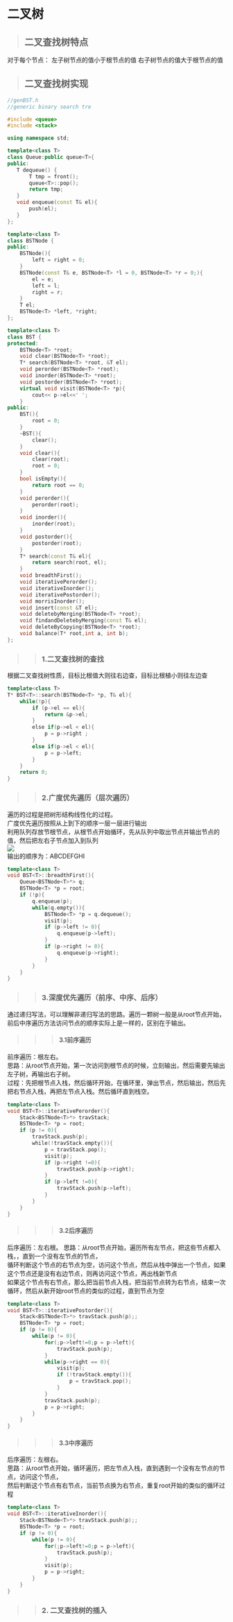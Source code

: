# 二叉树
> ## 二叉查找树特点
对于每个节点：
左子树节点的值小于根节点的值
右子树节点的值大于根节点的值
> ## 二叉查找树实现
```c++
//genBST.h
//generic binary search tre

#include <queue>
#include <stack>

using namespace std;

template<class T>
class Queue:public queue<T>{
public:
   T dequeue() {
       T tmp = front();
       queue<T>::pop();
       return tmp;
   }
   void enqueue(const T& el){
       push(el);
   }
};

template<class T>
class BSTNode {
public:
    BSTNode(){
        left = right = 0;
    }
    BSTNode(const T& e, BSTNode<T> *l = 0, BSTNode<T> *r = 0;){
        el = e;
        left = l;
        right = r;
    }
    T el;
    BSTNode<T> *left, *right;
};

template<class T>
class BST {
protected:
    BSTNode<T> *root;
    void clear(BSTNode<T> *root);
    T* search(BSTNode<T> *root, &T el);
    void perorder(BSTNode<T> *root);
    void inorder(BSTNode<T> *root);
    void postorder(BSTNode<T> *root);
    virtual void visit(BSTNode<T> *p){
        cout<< p->el<<' ';
    }
public:
    BST(){
        root = 0;
    }
    ~BST(){
        clear();
    }
    void clear(){
        clear(root);
        root = 0;
    }
    bool isEmpty(){
        return root == 0;
    }
    void perorder(){
        perorder(root);
    }
    void inorder(){
        inorder(root);
    }
    void postorder(){
        postorder(root);
    }
    T* search(const T& el){
        return search(root, el);
    }
    void breadthFirst();
    void iterativePerorder();
    void iterativeInorder();
    void iterativePostorder();
    void morrisInorder();
    void insert(const &T el);
    void deletebyMerging(BSTNode<T> *root);
    void findandDeletebyMerging(const T& el);
    void deleteByCopying(BSTNode<T> *root);
    void balance(T* root,int a, int b);
};
```
>> ### 1.二叉查找树的查找
根据二叉查找树性质，目标比根值大则往右边查，目标比根植小则往左边查
```c++
template<class T>
T* BST<T>::search(BSTNode<T> *p, T& el){
    while(!p){
        if (p->el == el){
            return &p->el;
        }
        else if(p->el < el){
            p = p->right ;
        }
        else if(p->el < el){
            p = p->left;
        }
    }
    return 0;
}
```

>> ### 2.广度优先遍历（层次遍历）
遍历的过程是把树形结构线性化的过程。<br>
广度优先遍历按照从上到下的顺序一层一层进行输出<br>
利用队列存放节根节点，从根节点开始循环，先从队列中取出节点并输出节点的值，然后把左右子节点加入到队列<br>
![][1]<br>
输出的顺序为：ABCDEFGHI
```c++
template<class T>
void BST<T>::breadthFirst(){
    Queue<BSTNode<T>*> q;
    BSTNode<T> *p = root;
    if (!p){
        q.enqueue(p);
        while(q.empty()){
            BSTNode<T> *p = q.dequeue();
            visit(p);
            if (p->left != 0){
                q.enqueue(p->left);
            }
            if (p->right != 0){
                q.enqueue(p->right);
            }
        }
    }
}
```
>> ### 3.深度优先遍历（前序、中序、后序）
通过递归写法，可以理解非递归写法的思路。遍历一颗树一般是从root节点开始，前后中序遍历方法访问节点的顺序实际上是一样的，区别在于输出。
>>> #### 3.1前序遍历
前序遍历：根左右。<br>
思路：从root节点开始，第一次访问到根节点的时候，立刻输出，然后需要先输出左子树，再输出右子树。<br>
过程：先把根节点入栈，然后循环开始，在循环里，弹出节点，然后输出，然后先把右节点入栈，再把左节点入栈。然后循环直到栈空。<br>
```c++
template<class T>
void BST<T>::iterativePerorder(){
    Stack<BSTNode<T>*> travStack;
    BSTNode<T> *p = root;
    if (p != 0){
        travStack.push(p);
        while(!travStack.empty()){
            p = travStack.pop();
            visit(p);
            if (p->right !=0){
                travStack.push(p->right);
            }
            if (p->left !=0){
                travStack.push(p->left);
            }
        }
    }
}
```
>>> #### 3.2后序遍历
后序遍历：左右根。
思路：从root节点开始，遍历所有左节点，把这些节点都入栈，，直到一个没有左节点的节点，<br>
循环判断这个节点的右节点为空，访问这个节点，然后从栈中弹出一个节点，如果这个节点还是没有右边节点，则再访问这个节点，再出栈新节点<br>
如果这个节点有右节点，那么把当前节点入栈，把当前节点转为右节点，结束一次循环，然后从新开始root节点的类似的过程，直到节点为空
```c++
template<class T>
void BST<T>::iterativePostorder(){
    Stack<BSTNode<T>*> travStack.push(p);;
    BSTNode<T> *p = root;
    if (p != 0){
        while(p != 0){
            for(;p->left!=0;p = p->left){
                travStack.push(p);
            }
            while(p->right == 0){
                visit(p);
                if (!travStack.empty()){
                    p = travStack.pop();
                }
            }
            travStack.push(p);
            p = p->right;
        }
    }
}
```
>>> #### 3.3中序遍历
后序遍历：左根右。<br>
思路：从root节点开始，循环遍历，把左节点入栈，直到遇到一个没有左节点的节点，访问这个节点，<br>
然后判断这个节点有右节点，当前节点换为右节点，重复root开始的类似的循环过程
```c++
template<class T>
void BST<T>::iterativeInorder(){
    Stack<BSTNode<T>*> travStack.push(p);;
    BSTNode<T> *p = root;
    if (p != 0){
        while(p != 0){
            for(;p->left!=0;p = p->left){
                travStack.push(p);
            }
            visit(p);
            p = p->right;
        }
    }
}
```
>> ### 2. 二叉查找树的插入









[1]: ../images/binary_tree.png
